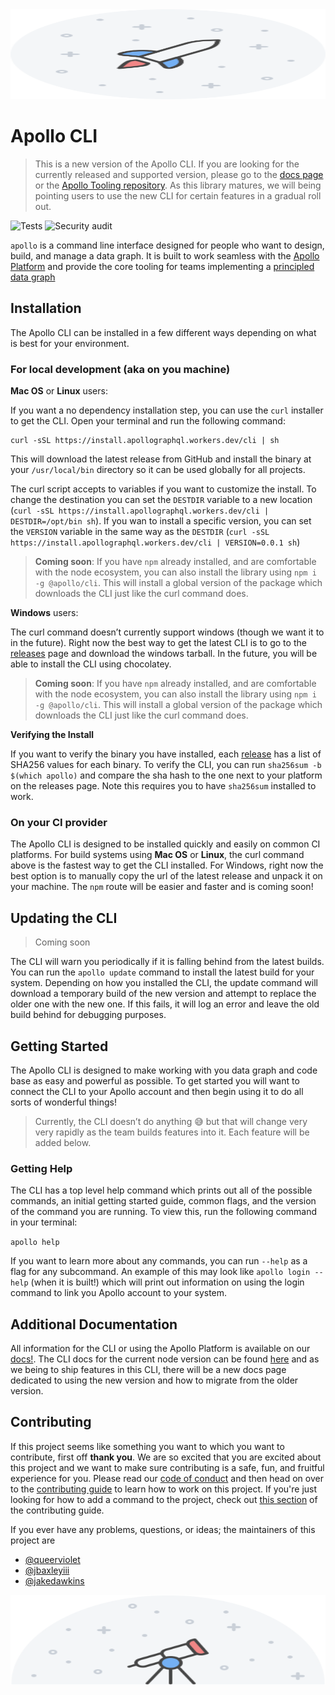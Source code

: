 <img src="https://raw.githubusercontent.com/apollographql/space-kit/master/src/illustrations/svgs/rocket1.svg" width="100%" height="144">

# Apollo CLI

> This is a new version of the Apollo CLI. If you are looking for the currently released and supported version, please go to the [docs page](https://www.apollographql.com/docs/devtools/cli/) or the [Apollo Tooling repository](https://github.com/apollographql/apollo-tooling). As this library matures, we will being pointing users to use the new CLI for certain features in a gradual roll out.

![Tests](https://github.com/apollographql/apollo-cli/workflows/Tests/badge.svg) ![Security audit](https://github.com/apollographql/apollo-cli/workflows/Security%20audit/badge.svg)

`apollo` is a command line interface designed for people who want to design, build, and manage a data graph. It is built to work seamless with the [Apollo Platform](https://www.apollographql.com/) and provide the core tooling for teams implementing a [principled data graph](https://principledgraphql.com/)

## Installation

The Apollo CLI can be installed in a few different ways depending on what is best for your environment.

### **For local development (aka on you machine)**

**Mac OS** or **Linux** users:

If you want a no dependency installation step, you can use the `curl` installer to get the CLI. Open your terminal and run the following command:

```
curl -sSL https://install.apollographql.workers.dev/cli | sh
```

This will download the latest release from GitHub and install the binary at your `/usr/local/bin` directory so it can be used globally for all projects.

The curl script accepts to variables if you want to customize the install. To change the destination you can set the `DESTDIR` variable to a new location (`curl -sSL https://install.apollographql.workers.dev/cli | DESTDIR=/opt/bin sh`). If you wan to install a specific version, you can set the `VERSION` variable in the same way as the `DESTDIR` (`curl -sSL https://install.apollographql.workers.dev/cli | VERSION=0.0.1 sh`)

> **Coming soon**: If you have `npm` already installed, and are comfortable with the node ecosystem, you can also install the library using `npm i -g @apollo/cli`. This will install a global version of the package which downloads the CLI just like the curl command does.

**Windows** users:

The curl command doesn’t currently support windows (though we want it to in the future). Right now the best way to get the latest CLI is to go to the [releases](<[https://github.com/apollographql/apollo-cli/releases/latest](https://github.com/apollographql/apollo-cli/releases/tag/v0.0.1)>) page and download the windows tarball. In the future, you will be able to install the CLI using chocolatey.

> **Coming soon**: If you have `npm` already installed, and are comfortable with the node ecosystem, you can also install the library using `npm i -g @apollo/cli`. This will install a global version of the package which downloads the CLI just like the curl command does.

**Verifying the Install**

If you want to verify the binary you have installed, each [release]([https://github.com/apollographql/apollo-cli/releases/latest) has a list of SHA256 values for each binary. To verify the CLI, you can run `sha256sum -b $(which apollo)` and compare the sha hash to the one next to your platform on the releases page. Note this requires you to have `sha256sum` installed to work.

### On your CI provider

The Apollo CLI is designed to be installed quickly and easily on common CI platforms. For build systems using **Mac OS** or **Linux**, the curl command above is the fastest way to get the CLI installed. For Windows, right now the best option is to manually copy the url of the latest release and unpack it on your machine. The `npm` route will be easier and faster and is coming soon!

## Updating the CLI

> Coming soon

The CLI will warn you periodically if it is falling behind from the latest builds. You can run the `apollo update` command to install the latest build for your system. Depending on how you installed the CLI, the update command will download a temporary build of the new version and attempt to replace the older one with the new one. If this fails, it will log an error and leave the old build behind for debugging purposes.

## Getting Started

The Apollo CLI is designed to make working with you data graph and code base as easy and powerful as possible. To get started you will want to connect the CLI to your Apollo account and then begin using it to do all sorts of wonderful things!

> Currently, the CLI doesn’t do anything 😅 but that will change very very rapidly as the team builds features into it. Each feature will be added below.

### Getting Help

The CLI has a top level help command which prints out all of the possible commands, an initial getting started guide, common flags, and the version of the command you are running. To view this, run the following command in your terminal:

`apollo help`

If you want to learn more about any commands, you can run `--help` as a flag for any subcommand. An example of this may look like `apollo login --help` (when it is built!) which will print out information on using the login command to link you Apollo account to your system.

## Additional Documentation

All information for the CLI or using the Apollo Platform is available on our [docs!](<[https://apollo.dev](https://apollo.dev/)>). The CLI docs for the current node version can be found [here](https://www.apollographql.com/docs/devtools/cli/) and as we being to ship features in this CLI, there will be a new docs page dedicated to using the new version and how to migrate from the older version.

## Contributing

If this project seems like something you want to which you want to contribute, first off **thank you**. We are so excited that you are excited about this project and we want to make sure contributing is a safe, fun, and fruitful experience for you. Please read our [code of conduct](https://www.apollographql.com/docs/community/code-of-conduct/) and then head on over to the [contributing guide](./Contributing.md) to learn how to work on this project. If you're just looking for how to add a command to the project, check out [this section](./Contributing.md#adding-a-new-command) of the contributing guide.

If you ever have any problems, questions, or ideas; the maintainers of this project are

- [@queerviolet](https://github.com/queerviolet)
- [@jbaxleyiii](https://github.com/jbaxleyiii)
- [@jakedawkins](https://github.com/jakedawkins)

<img src="https://raw.githubusercontent.com/apollographql/space-kit/master/src/illustrations/svgs/telescope.svg" width="100%" height="144">
